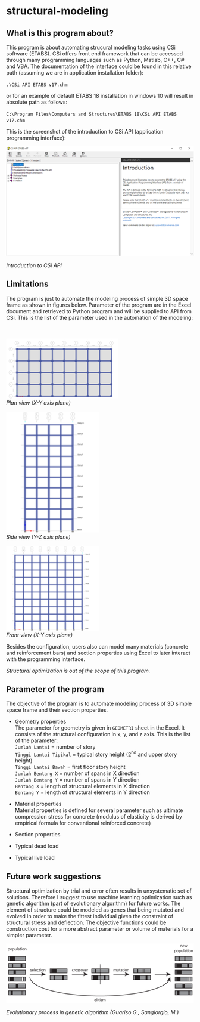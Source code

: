 # structural-modeling

## What is this program about?
This program is about automating strucural modeling tasks using CSi software (ETABS).
CSi offers front end framework that can be accessed through many programming languages such as Python, Matlab, C++, C# and VBA.
The documentation of the interface could be found in this relative path (assuming we are in application installation folder):

`.\CSi API ETABS v17.chm`

or for an example of default ETABS 18 installation in windows 10 will result in absolute path as follows:

`C:\Program Files\Computers and Structures\ETABS 18\CSi API ETABS v17.chm`

This is the screenshot of the introduction to CSi API (application programming interface):

<img src="img/1.PNG" alt="CSi API" width="700"/>

*Introduction to CSi API*

## Limitations
The program is just to automate the modeling process of simple 3D space frame as shown in figures below.
Parameter of the program are in the Excel document and retrieved to Python program and will be supplied to API from CSi. This is the list of the parameter used in the automation of the modeling:

<br> <br> <img src="img/2.png" alt="CSi API" width="300"/>
<br> *Plan view (X-Y axis plane)* <br> <br> <img src="img/3.png" alt="CSi API" width="250"/>
<br> *Side view (Y-Z axis plane)* <br> <br> <img src="img/4.png" alt="CSi API" width="250"/>
<br> *Front view (X-Y axis plane)*

Besides the configuration, users also can model many materials (concrete and reinforcement bars) and section properties using Excel to later interact with the programming interface.


*Structural optimization is out of the scope of this program.*

## Parameter of the program


The objective of the program is to automate modeling process of 3D simple space frame and their section properties.
- Geometry properties <br>
The parameter for geometry is given in `GEOMETRI` sheet in the Excel.
It consists of the structural configuration in x, y, and z axis.
This is the list of the parameter: <br>
`Jumlah Lantai` = number of story <br>
`Tinggi Lantai Tipikal` = typical story height (2<sup>nd</sup> and upper story height) <br>
`Tinggi Lantai Bawah` = first floor story height <br>
`Jumlah Bentang X` = number of spans in X direction <br>
`Jumlah Bentang Y` = number of spans in Y direction <br>
`Bentang X` = length of structural elements in X direction <br>
`Bentang Y` = length of structural elements in Y direction <br>

- Material properties <br>
Material properties is defined for several parameter such as ultimate compression stress for concrete
(modulus of elasticity is derived by empirical formula for conventional reinforced concrete)

- Section properties

- Typical dead load

- Typical live load

## Future work suggestions
Structural optimization by trial and error often results in unsystematic set of solutions. 
Therefore I suggest to use machine learning optimization such as genetic algorithm (part of evolutionary algorithm) for future works.
The element of structure could be modeled as genes that being mutated and evolved in order to make the fittest individual given the constraint of structural stress and deflection.
The objective functions could be construction cost for a more abstract parameter or volume of materials for a simpler parameter.

<img src="img/5.webp" alt="CSi API" width="700"/>

*Evolutionary process in genetic algorithm (Guariso G., Sangiorgio, M.)*
